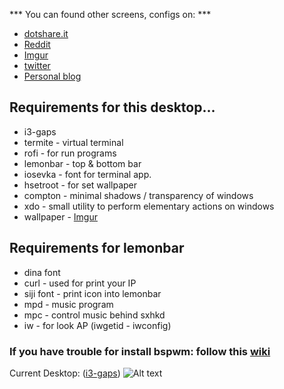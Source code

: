 *** You can found other screens, configs on: ***
+ [dotshare.it](http://dotshare.it/~szorfein/dots/)
+ [Reddit](https://www.reddit.com/user/szorfein/submitted/)
+ [Imgur](https://imgur.com/user/Szorfein/submitted)
+ [twitter](https://twitter.com/szorfein)
+ [Personal blog](https://szorfein.github.io/)

## Requirements for this desktop...

+ i3-gaps
+ termite - virtual terminal
+ rofi - for run programs
+ lemonbar - top & bottom bar
+ iosevka - font for terminal app.
+ hsetroot - for set wallpaper
+ compton - minimal shadows / transparency of windows
+ xdo - small utility to perform elementary actions on windows
+ wallpaper - [Imgur](http://i.imgur.com/weYSXtX.jpg)

## Requirements for lemonbar

+ dina font
+ curl - used for print your IP
+ siji font - print icon into lemonbar
+ mpd - music program
+ mpc - control music behind sxhkd
+ iw - for look AP (iwgetid - iwconfig)

### If you have trouble for install bspwm: follow this [wiki](https://github.com/szorfein/dotfiles/wiki/Install-BSPWM)

Current Desktop: ([i3-gaps](https://github.com/Airblader/i3))
![Alt text](https://raw.githubusercontent.com/szorfein/dotfiles/master/screenshot.jpg "Screenshot")
